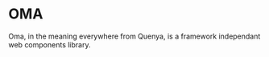 # OMA

Oma, in the meaning everywhere from Quenya, is a framework independant web components library.

